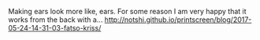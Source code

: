 Making ears look more like, ears. For some reason I am very happy that it works from the back with a... http://notshi.github.io/printscreen/blog/2017-05-24-14-31-03-fatso-kriss/ 